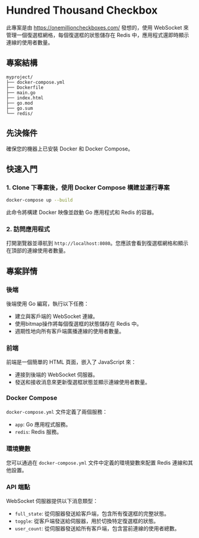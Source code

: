 
# Hundred Thousand Checkbox

此專案是由 https://onemillioncheckboxes.com/ 發想的，使用 WebSocket 來管理一個復選框網格，每個復選框的狀態儲存在 Redis 中，應用程式還即時顯示連線的使用者數量。

## 專案結構

```
myproject/
├── docker-compose.yml
├── Dockerfile
├── main.go
├── index.html
├── go.mod
├── go.sum
└── redis/
```

## 先決條件

確保您的機器上已安裝 Docker 和 Docker Compose。

## 快速入門

### 1. Clone 下專案後，使用 Docker Compose 構建並運行專案

```sh
docker-compose up --build
```

此命令將構建 Docker 映像並啟動 Go 應用程式和 Redis 的容器。

### 2. 訪問應用程式

打開瀏覽器並導航到 `http://localhost:8080`。您應該會看到復選框網格和顯示在頂部的連線使用者數量。

## 專案詳情

### 後端

後端使用 Go 編寫，執行以下任務：
- 建立與客戶端的 WebSocket 連線。
- 使用bitmap操作將每個復選框的狀態儲存在 Redis 中。
- 週期性地向所有客戶端廣播連線的使用者數量。

### 前端

前端是一個簡單的 HTML 頁面，嵌入了 JavaScript 來：
- 連接到後端的 WebSocket 伺服器。
- 發送和接收消息來更新復選框狀態並顯示連線使用者數量。

### Docker Compose

`docker-compose.yml` 文件定義了兩個服務：
- `app`: Go 應用程式服務。
- `redis`: Redis 服務。

### 環境變數

您可以通過在 `docker-compose.yml` 文件中定義的環境變數來配置 Redis 連線和其他設置。

### API 端點

WebSocket 伺服器提供以下消息類型：
- `full_state`: 從伺服器發送給客戶端，包含所有復選框的完整狀態。
- `toggle`: 從客戶端發送給伺服器，用於切換特定復選框的狀態。
- `user_count`: 從伺服器發送給所有客戶端，包含當前連線的使用者總數。
